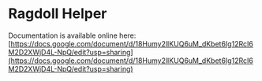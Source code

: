 # Ragdoll Helper

Documentation is available online here: [https://docs.google.com/document/d/18Humy2lIKUQ6uM_dKbet6Ig12RcI6M2D2XWjD4L-NpQ/edit?usp=sharing](https://docs.google.com/document/d/18Humy2lIKUQ6uM_dKbet6Ig12RcI6M2D2XWjD4L-NpQ/edit?usp=sharing)

